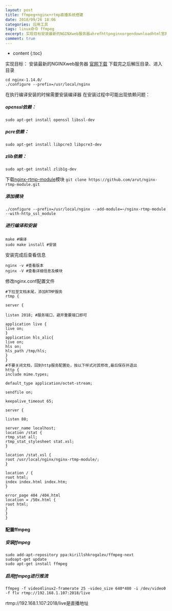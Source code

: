 ```yaml
---
layout: post
title: ffmpeg+nginx+rtmp直播系统搭建
date: 2018/09/26 18:06
categories: 应用工具
tags: linux命令 ffmpeg
excerpt: 实现目标安装最新的NGINXweb服务器ahrefhttpnginxorgendownloadhtml官网下载a下载完之后解压目录进入目录precodeclasslanguageshellcdnginx1140configureprefixusrlocalnginxcodepre在执行编译安装的时候需要安装编译器在安装过程中可能出现依赖问题h5openssl依赖h5precodeclasslang
comment: true
---
```


* content
{:toc}

实现目标： 安装最新的NGINXweb服务器 [官网下载](http://nginx.org/en/download.html)
下载完之后解压目录、进入目录

    
    
    cd nginx-1.14.0/  
    ./configure --prefix=/usr/local/nginx  
    

在执行编译安装的时候需要安装编译器 在安装过程中可能出现依赖问题：

##### openssl依赖：

    
    
    sudo apt-get install openssl libssl-dev  
    

##### pcre依赖：

    
    
    sudo apt-get install libpcre3 libpcre3-dev  
    

##### zlib依赖：

    
    
    sudo apt-get install zlib1g-dev  
    

下载[nginx-rtmp-module](https://github.com/arut/nginx-rtmp-module)模块 `git clone
https://github.com/arut/nginx-rtmp-module.git`

##### 添加模块

    
    
    ./configure --prefix=/usr/local/nginx --add-module=~/nginx-rtmp-module --with-http_ssl_module  
    

##### 进行编译和安装

    
    
    make #编译  
    sudo make install #安装  
    

安装完成后查看信息

    
    
    nginx -v #查看版本  
    nginx -V #查看详细信息及模块  
    

修改nginx.conf配置文件

    
    
    #下拉至文档末尾，添加RTMP服务  
    rtmp {
    
    server {
    
    listen 2018; #服务端口，避开重要端口即可
    
    application live {  
    live on;  
    }  
    application hls_alic{  
    live on;  
    hls on;  
    hls_path /tmp/hls;  
    }  
    }  
    #不要关闭文档，回到http服务配置处，按以下样式对其修改,最后保存并退出  
    http {  
    include mime.types;
    
    default_type application/octet-stream;
    
    sendfile on;
    
    keepalive_timeout 65;
    
    server {
    
    listen 80;
    
    server_name localhost;  
    location /stat {  
    rtmp_stat all;  
    rtmp_stat_stylesheet stat.xsl;  
    }
    
    location /stat.xsl {  
    root /usr/local/nginx/nginx-rtmp-module/;  
    }
    
    location / {  
    root html;  
    index index.html index.htm;  
    }
    
    error_page 404 /404.html  
    location = /50x.html {  
    root html;  
    }  
    }  
    }
    
    

#### 配置ffmpeg

##### 安装ffmpeg

    
    
    sudo add-apt-repository ppa:kirillshkrogalev/ffmpeg-next  
    sudoapt-get update  
    sudo apt-get install ffmpeg
    
    

##### 启用ffmpeg进行推流

    
    
    ffmpeg -f video4linux2-framerate 25 -video_size 640*480 -i /dev/video0 -f flv rtmp://192.168.1.107:2018/live  
    

rtmp://192.168.1.107:2018/live是直播地址


    
